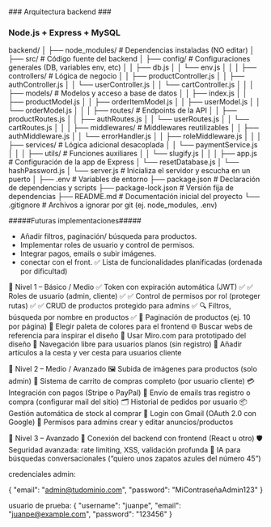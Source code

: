### Arquitectura backend ###

### Node.js + Express + MySQL

backend/
│
├── node_modules/ # Dependencias instaladas (NO editar)
│
├── src/ # Código fuente del backend
│ ├── config/ # Configuraciones generales (DB, variables env, etc)
│ │ ├── db.js
│ │ └── env.js
│ │
│ ├── controllers/ # Lógica de negocio
│ │ ├── productController.js
│ │ ├── authController.js
│ │ └── userController.js
│ │ └── cartController.js
│ │
│ ├── models/ # Modelos y acceso a base de datos
│ │ ├── index.js
│ │ ├── productModel.js
│ │ ├── orderItemModel.js
│ │ ├── userModel.js
│ │ └── orderModel.js
│ │
│ ├── routes/ # Endpoints de la API
│ │ ├── productRoutes.js
│ │ ├── authRoutes.js
│ │ └── userRoutes.js
│ │ └── cartRoutes.js
│ │
│ ├── middlewares/ # Middlewares reutilizables
│ │ ├── authMiddleware.js
│ │ └── errorHandler.js
│ │ ├── roleMiddleware.js
│ │
│ ├── services/ # Lógica adicional desacoplada
│ │ └── paymentService.js
│ │
│ ├── utils/ # Funciones auxiliares
│ │ └── slugify.js
│ │
│ ├── app.js # Configuración de la app de Express
│ └── resetDatabase.js
│ └── hashPassword.js
│ └── server.js # Inicializa el servidor y escucha en un puerto
│
├── .env # Variables de entorno
├── package.json # Declaración de dependencias y scripts
├── package-lock.json # Versión fija de dependencias
├── README.md # Documentación inicial del proyecto
└── .gitignore # Archivos a ignorar por git (ej. node_modules, .env)

#####Futuras implementaciones#####

- Añadir filtros, paginación/ búsqueda para productos.
- Implementar roles de usuario y control de permisos.
- Integrar pagos, emails o subir imágenes.
- conectar con el front.
  ✅ Lista de funcionalidades planificadas (ordenada por dificultad)

🔹 Nivel 1 – Básico / Medio
✅ Token con expiración automática (JWT) ✅
✅ Roles de usuario (admin, cliente) ✅
✅ Control de permisos por rol (proteger rutas) ✅
✅ CRUD de productos protegido para admins ✅
🔍 Filtros, búsqueda por nombre en productos ✅
📄 Paginación de productos (ej. 10 por página)
🎨 Elegir paleta de colores para el frontend
🌐 Buscar webs de referencia para inspirar el diseño
🧩 Usar Miro.com para prototipado del diseño
🛒 Navegación libre para usuarios planos (sin registro)
🛒 Añadir artículos a la cesta y ver cesta para usuarios cliente

🔸 Nivel 2 – Medio / Avanzado
🖼 Subida de imágenes para productos (solo admin)
🧺 Sistema de carrito de compras completo (por usuario cliente)
💳 Integración con pagos (Stripe o PayPal)
📧 Envío de emails tras registro o compra (configurar mail del sitio)
🗂 Historial de pedidos por usuario
📦 Gestión automática de stock al comprar
🔐 Login con Gmail (OAuth 2.0 con Google)
📝 Permisos para admins crear y editar anuncios/productos

🔺 Nivel 3 – Avanzado
🔗 Conexión del backend con frontend (React u otro)
🛡 Seguridad avanzada: rate limiting, XSS, validación profunda
🧠 IA para búsquedas conversacionales (“quiero unos zapatos azules del número 45”)

credenciales admin:

{
"email": "admin@tudominio.com",
"password": "MiContraseñaAdmin123"
}

usuario de prueba:
{
"username": "juanpe",
"email": "juanpe@example.com",
"password": "123456"
}
